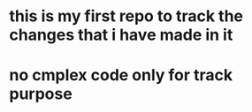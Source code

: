 # this is my first repo to track the changes that i have made in it
# no cmplex code only for track purpose